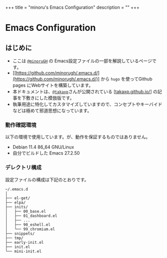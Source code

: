 +++
title = "minoru's Emacs Configuration"
description = ""
+++
# Emacs Configuration

## はじめに
  
* ここは [`@minoruGH`](https://twitter.com/minorugh)  の Emacs設定ファイルの一部を解説しているページです。
* [[https://github.com/minorugh/.emacs.d/](https://github.com/minorugh/.emacs.d/)] から
`hugo` を使ってGithub pages にWebサイトを構築しています。
* 本ドキュメントは、[`@takaxp`](https://twitter.com/takaxp)さんが公開されている [[takaxp.github.io/](https://takaxp.github.io/init.html)] の記事を下敷きにした模倣版です。
* 執筆用途に特化してカスタマイズしていますので、コンセプトやキーバイドなどは極めて邪道思想になっています。

### 動作確認環境
以下の環境で使用しています。が、動作を保証するものではありません。

* Debian 11.4  86_64 GNU/Linux
* 自分でビルドした Emacs 27.2.50

### デレクトリ構成
設定ファイルの構成は下記のとおりです。

```shellsession
~/.emacs.d
│
├── el-get/
├── elpa/
├── inits/
│   ├── 00_base.el
│   ├── 01_dashboard.el
│   ├── ...
│   ├── 90_eshell.el
│   └── 99_chromium.el
├── snippets/
├── tmp/
├── early-init.el
├── init.el
└── mini-init.el

```

